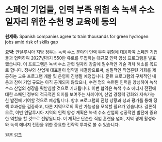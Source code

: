 # 스페인 기업들, 인력 부족 위험 속 녹색 수소 일자리 위한 수천 명 교육에 동의

**원제목:** Spanish companies agree to train thousands for green hydrogen jobs amid risk of skills gap

**요약:** 안달루시아 지방 정부는 녹색 수소 분야의 인력 부족 위험에 대응하여 스페인 기업들과 협력하여 2027년까지 550만 유로를 투입하는 대규모 인력 양성 프로그램을 발표했습니다. 이 프로그램은 녹색 수소 관련 일자리 창출에 필수적인 기술 격차 해소를 목표로 합니다.  정부와 산업계 대표들이 협약을 체결함으로써,  실질적인 직업훈련 기회를 제공하는 교육 프로그램 개발 및 운영이 진행될 예정입니다.  훈련 프로그램의 구체적인 내용과 참여 기업 규모는 아직 공개되지 않았으나,  수천 명의 숙련된 인력을 양성하여 녹색 수소 산업의 성장을 뒷받침할 것으로 기대됩니다.  이번 협약은 녹색 수소 에너지 전환에 대한 스페인 정부의 적극적인 의지를 보여주는 사례이며,  산업 경쟁력 강화와 지속가능한 발전에 기여할 것으로 예상됩니다.  향후 프로그램의 진행 상황과 성과 평가를 통해  정책 효과성을 검증하고,  다른 지역으로의 확산 가능성을 모색할 필요가 있습니다.  결론적으로, 이번 안달루시아 지역의 인력 양성 계획은 녹색 수소 산업의 성공적인 발전에 중요한 역할을 할 것으로 전망됩니다.  이 계획은 단순한 직업 훈련을 넘어,  지역 경제 활성화와 녹색 에너지 전환을 위한 중요한 전략적 투자로 볼 수 있습니다.

[원문 링크](https://www.hydrogeninsight.com/policy/spanish-companies-agree-to-train-thousands-for-green-hydrogen-jobs-amid-risk-of-skills-gap/2-1-1848563)
